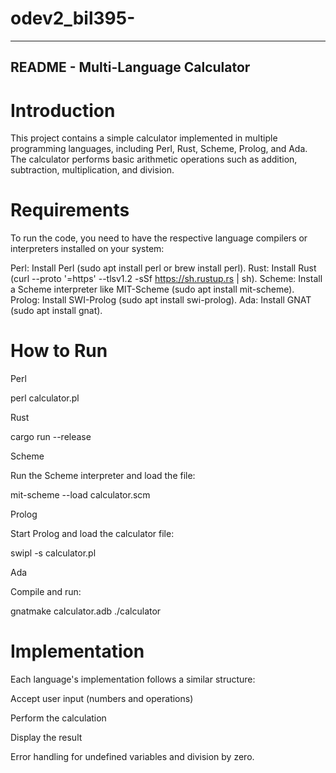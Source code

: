# odev2_bil395-

***
## README - Multi-Language Calculator

# Introduction

This project contains a simple calculator implemented in multiple programming languages, including Perl, Rust, Scheme, Prolog, and Ada. The calculator performs basic arithmetic operations such as addition, subtraction, multiplication, and division.

# Requirements

To run the code, you need to have the respective language compilers or interpreters installed on your system:

Perl: Install Perl (sudo apt install perl or brew install perl). 
Rust: Install Rust (curl --proto '=https' --tlsv1.2 -sSf https://sh.rustup.rs | sh).
Scheme: Install a Scheme interpreter like MIT-Scheme (sudo apt install mit-scheme).
Prolog: Install SWI-Prolog (sudo apt install swi-prolog). 
Ada: Install GNAT (sudo apt install gnat). 

# How to Run

Perl

perl calculator.pl

Rust

cargo run --release

Scheme

Run the Scheme interpreter and load the file:

mit-scheme --load calculator.scm

Prolog

Start Prolog and load the calculator file:

swipl -s calculator.pl

Ada

Compile and run:

gnatmake calculator.adb
./calculator

# Implementation

Each language's implementation follows a similar structure:

Accept user input (numbers and operations)

Perform the calculation

Display the result

Error handling for undefined variables and division by zero.
